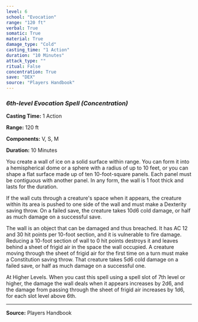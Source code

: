 ```yaml
---
level: 6
school: "Evocation"
range: "120 ft"
verbal: True
somatic: True
material: True
damage_type: "Cold"
casting_time: "1 Action"
duration: "10 Minutes"
attack_type: ""
ritual: False
concentration: True
save: "DEX"
source: "Players Handbook"
---
```


### *6th-level Evocation Spell* *(Concentration)*

**Casting Time:** 1 Action

**Range:** 120 ft

**Components:** V, S, M

**Duration:** 10 Minutes

You create a wall of ice on a solid surface within range. You can form it into a hemispherical dome or a sphere with a radius of up to 10 feet, or you can shape a flat surface made up of ten 10-foot-square panels. Each panel must be contiguous with another panel. In any form, the wall is 1 foot thick and lasts for the duration.
 
 If the wall cuts through a creature's space when it appears, the creature within its area is pushed to one side of the wall and must make a Dexterity saving throw. On a failed save, the creature takes 10d6 cold damage, or half as much damage on a successful save.
 
 The wall is an object that can be damaged and thus breached. It has AC 12 and 30 hit points per 10-foot section, and it is vulnerable to fire damage. Reducing a 10-foot section of wall to 0 hit points destroys it and leaves behind a sheet of frigid air in the space the wall occupied. A creature moving through the sheet of frigid air for the first time on a turn must make a Constitution saving throw. That creature takes 5d6 cold damage on a failed save, or half as much damage on a successful one.
 
 At Higher Levels. When you cast this spell using a spell slot of 7th level or higher, the damage the wall deals when it appears increases by 2d6, and the damage from passing through the sheet of frigid air increases by 1d6, for each slot level above 6th.

---
**Source:** Players Handbook
